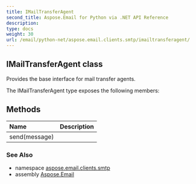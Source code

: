 ```yaml
---
title: IMailTransferAgent
second_title: Aspose.Email for Python via .NET API Reference
description: 
type: docs
weight: 30
url: /email/python-net/aspose.email.clients.smtp/imailtransferagent/
---
```


## IMailTransferAgent class

Provides the base interface for mail transfer agents.

The IMailTransferAgent type exposes the following members:
## Methods
| Name | Description |
| :- | :- |
|send(message)|  |

### See Also

* namespace [aspose.email.clients.smtp](/email/python-net/aspose.email.clients.smtp/)
* assembly [Aspose.Email](/slides/python-net/)


